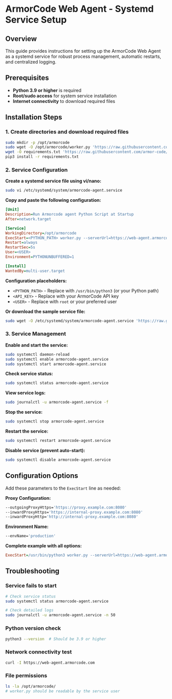 # ArmorCode Web Agent - Systemd Service Setup

## Overview

This guide provides instructions for setting up the ArmorCode Web Agent as a systemd service for robust process management, automatic restarts, and centralized logging.

## Prerequisites

- **Python 3.9 or higher** is required
- **Root/sudo access** for system service installation
- **Internet connectivity** to download required files

## Installation Steps

### 1. Create directories and download required files

```bash
sudo mkdir -p /opt/armorcode
sudo wget -O /opt/armorcode/worker.py 'https://raw.githubusercontent.com/armor-code/agent/refs/heads/main/web-agent/app/worker.py'
wget -O requirements.txt 'https://raw.githubusercontent.com/armor-code/agent/refs/heads/main/web-agent/requirements.txt'
pip3 install -r requirements.txt
```

### 2. Service Configuration

**Create a systemd service file using vi/nano:**
```bash
sudo vi /etc/systemd/system/armorcode-agent.service
```

**Copy and paste the following configuration:**

```ini
[Unit]
Description=Run Armorcode agent Python Script at Startup
After=network.target

[Service]
WorkingDirectory=/opt/armorcode
ExecStart=<PYTHON_PATH> worker.py --serverUrl=https://web-agent.armorcode.com --apiKey=<API_KEY>
Restart=always
RestartSec=5s
User=<USER>
Environment=PYTHONUNBUFFERED=1

[Install]
WantedBy=multi-user.target
```

**Configuration placeholders:**
- `<PYTHON_PATH>` - Replace with `/usr/bin/python3` (or your Python path)
- `<API_KEY>` - Replace with your ArmorCode API key
- `<USER>` - Replace with `root` or your preferred user

**Or download the sample service file:**
```bash
sudo wget -O /etc/systemd/system/armorcode-agent.service 'https://raw.githubusercontent.com/armor-code/agent/refs/heads/main/web-agent/armorcode-agent.service'
```

### 3. Service Management

**Enable and start the service:**
```bash
sudo systemctl daemon-reload
sudo systemctl enable armorcode-agent.service
sudo systemctl start armorcode-agent.service
```

**Check service status:**
```bash
sudo systemctl status armorcode-agent.service
```

**View service logs:**
```bash
sudo journalctl -u armorcode-agent.service -f
```

**Stop the service:**
```bash
sudo systemctl stop armorcode-agent.service
```

**Restart the service:**
```bash
sudo systemctl restart armorcode-agent.service
```

**Disable service (prevent auto-start):**
```bash
sudo systemctl disable armorcode-agent.service
```

## Configuration Options

Add these parameters to the `ExecStart` line as needed:

**Proxy Configuration:**
```bash
--outgoingProxyHttps='https://proxy.example.com:8080'
--inwardProxyHttps='https://internal-proxy.example.com:8080'
--inwardProxyHttp='http://internal-proxy.example.com:8080'
```

**Environment Name:**
```bash
--envName='production'
```

**Complete example with all options:**
```ini
ExecStart=/usr/bin/python3 worker.py --serverUrl=https://web-agent.armorcode.com --apiKey=your_api_key --envName=production --outgoingProxyHttps=https://proxy.example.com:8080
```

## Troubleshooting

### Service fails to start
```bash
# Check service status
sudo systemctl status armorcode-agent.service

# Check detailed logs
sudo journalctl -u armorcode-agent.service -n 50
```

### Python version check
```bash
python3 --version  # Should be 3.9 or higher
```

### Network connectivity test
```bash
curl -I https://web-agent.armorcode.com
```

### File permissions
```bash
ls -la /opt/armorcode/
# worker.py should be readable by the service user
```
